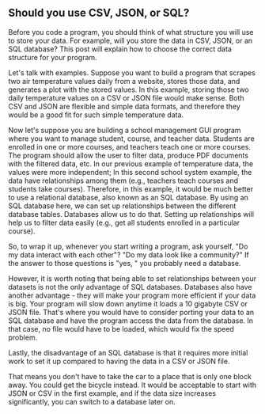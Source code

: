 ## Should you use CSV, JSON, or SQL?

Before you code a program, you should think of what structure you will use to store your data. For example, will you store the data in CSV, JSON, or an SQL database? This post will explain how to choose the correct data structure for your program.



Let's talk with examples. Suppose you want to build a program that scrapes two air temperature values daily from a website, stores those data, and generates a plot with the stored values. In this example, storing those two daily temperature values on a CSV or JSON file would make sense. Both CSV and JSON are flexible and simple data formats, and therefore they would be a good fit for such simple temperature data.



Now let's suppose you are building a school management GUI program where you want to manage student, course, and teacher data. Students are enrolled in one or more courses, and teachers teach one or more courses. The program should allow the user to filter data, produce PDF documents with the filtered data, etc. In our previous example of temperature data, the values were more independent; In this second school system example, the data have relationships among them (e.g., teachers teach courses and students take courses). Therefore, in this example, it would be much better to use a relational database, also known as an SQL database. By using an SQL database here, we can set up relationships between the different database tables. Databases allow us to do that. Setting up relationships will help us to filter data easily (e.g., get all students enrolled in a particular course).



So, to wrap it up, whenever you start writing a program, ask yourself, "Do my data interact with each other"? "Do my data look like a community?" If the answer to those questions is "yes, " you probably need a database.



However, it is worth noting that being able to set relationships between your datasets is not the only advantage of SQL databases. Databases also have another advantage - they will make your program more efficient if your data is big. Your program will slow down anytime it loads a 10 gigabyte CSV or JSON file. That's where you would have to consider porting your data to an SQL database and have the program access the data from the database. In that case, no file would have to be loaded, which would fix the speed problem.



Lastly, the disadvantage of an SQL database is that it requires more initial work to set it up compared to having the data in a CSV or JSON file.

That means you don't have to take the car to a place that is only one block away. You could get the bicycle instead. It would be acceptable to start with JSON or CSV in the first example, and if the data size increases significantly, you can switch to a database later on.
